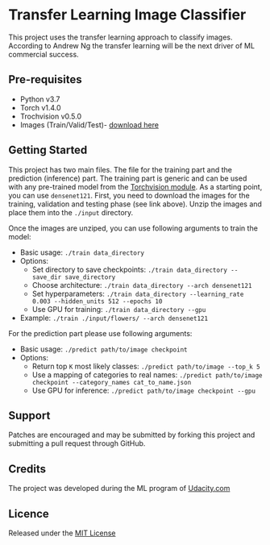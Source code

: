 # Transfer Learning Image Classifier

This project uses the transfer learning approach to classify images.
According to Andrew Ng the transfer learning will be the next driver of ML
commercial success.

## Pre-requisites
* Python v3.7
* Torch v1.4.0
* Trochvision v0.5.0
* Images (Train/Valid/Test)- [download here](https://s3.amazonaws.com/content.udacity-data.com/nd089/flower_data.tar.gz)

## Getting Started
This project has two main files. The file for the training part and the prediction (inference) part. The training part is generic and can be used with any pre-trained model from the [Torchvision module](https://pytorch.org/docs/stable/torchvision/models.html). As a starting point, you can use `densenet121`. 
First, you need to download the images for the training, validation and testing phase (see link above). Unzip the images and place them into the `./input` directory. 

Once the images are unziped, you can use following arguments to train the model: 

* Basic usage: `./train data_directory`
* Options:
  * Set directory to save checkpoints: `./train data_directory --save_dir save_directory`
  * Choose architecture: `./train data_directory --arch densenet121`
  * Set hyperparameters: `./train data_directory --learning_rate 0.003 --hidden_units 512 --epochs 10`
  * Use GPU for training: `./train data_directory --gpu`
* Example: `./train ./input/flowers/ --arch densenet121`  

For the prediction part please use following arguments: 

* Basic usage: `./predict path/to/image checkpoint`
* Options:
  * Return top `K` most likely classes: `./predict path/to/image --top_k 5`
  * Use a mapping of categories to real names: `./predict path/to/image
checkpoint --category_names cat_to_name.json`
  * Use GPU for inference: `./predict path/to/image checkpoint --gpu`

## Support
Patches are encouraged and may be submitted by forking this project and submitting a pull request through GitHub.

## Credits
The project was developed during the ML program of [Udacity.com](https://www.udacity.com/)

## Licence
Released under the [MIT License](./License.md)
